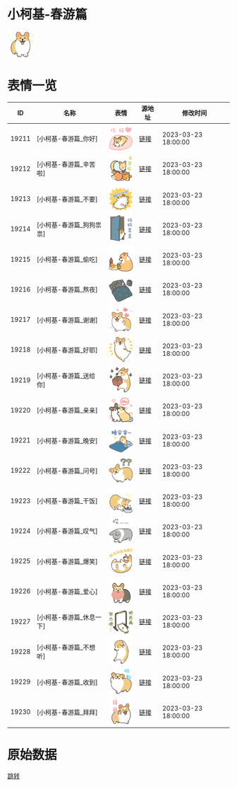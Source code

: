 # 小柯基-春游篇

<img src="./cover.png" height="60" alt="cover" />

# 表情一览

|ID|名称|表情|源地址|修改时间|
|----|----|----|----|----|
|19211|[小柯基-春游篇_你好]|<img src="./pic/019211_%5B小柯基-春游篇_你好%5D.png" height="60" alt="你好"/>|[链接](https://i0.hdslb.com/bfs/garb/b8051ed8284256225b09ab592f1123652f66758e.png)|2023-03-23 18:00:00|
|19212|[小柯基-春游篇_辛苦啦]|<img src="./pic/019212_%5B小柯基-春游篇_辛苦啦%5D.png" height="60" alt="辛苦啦"/>|[链接](https://i0.hdslb.com/bfs/garb/3cf005fed9529822c82922d414731d590f7c13c5.png)|2023-03-23 18:00:00|
|19213|[小柯基-春游篇_不要]|<img src="./pic/019213_%5B小柯基-春游篇_不要%5D.png" height="60" alt="不要"/>|[链接](https://i0.hdslb.com/bfs/garb/8e7b9e69340285cc9006fc1002768ecbadaaf086.png)|2023-03-23 18:00:00|
|19214|[小柯基-春游篇_狗狗祟祟]|<img src="./pic/019214_%5B小柯基-春游篇_狗狗祟祟%5D.png" height="60" alt="狗狗祟祟"/>|[链接](https://i0.hdslb.com/bfs/garb/dcb555a7bbae41a8e84c2a64d3449be275a7abae.png)|2023-03-23 18:00:00|
|19215|[小柯基-春游篇_偷吃]|<img src="./pic/019215_%5B小柯基-春游篇_偷吃%5D.png" height="60" alt="偷吃"/>|[链接](https://i0.hdslb.com/bfs/garb/74446df128a93df0ad9d91b1a7eee443a14bd490.png)|2023-03-23 18:00:00|
|19216|[小柯基-春游篇_熬夜]|<img src="./pic/019216_%5B小柯基-春游篇_熬夜%5D.png" height="60" alt="熬夜"/>|[链接](https://i0.hdslb.com/bfs/garb/5f013147008de44788d792b1fca3bc8edb3a67e9.png)|2023-03-23 18:00:00|
|19217|[小柯基-春游篇_谢谢]|<img src="./pic/019217_%5B小柯基-春游篇_谢谢%5D.png" height="60" alt="谢谢"/>|[链接](https://i0.hdslb.com/bfs/garb/092216400e3bdafd5ec2aa7d97b78fc5fb2b7aa5.png)|2023-03-23 18:00:00|
|19218|[小柯基-春游篇_好耶]|<img src="./pic/019218_%5B小柯基-春游篇_好耶%5D.png" height="60" alt="好耶"/>|[链接](https://i0.hdslb.com/bfs/garb/22df869cb508b167c2119da4878c3f188a7aaa1b.png)|2023-03-23 18:00:00|
|19219|[小柯基-春游篇_送给你]|<img src="./pic/019219_%5B小柯基-春游篇_送给你%5D.png" height="60" alt="送给你"/>|[链接](https://i0.hdslb.com/bfs/garb/2128a8ff5603e5f79cfd025045f18b3cd5bad891.png)|2023-03-23 18:00:00|
|19220|[小柯基-春游篇_亲亲]|<img src="./pic/019220_%5B小柯基-春游篇_亲亲%5D.png" height="60" alt="亲亲"/>|[链接](https://i0.hdslb.com/bfs/garb/22259a4f4628bfd61b594538a6da7eb2e26758a6.png)|2023-03-23 18:00:00|
|19221|[小柯基-春游篇_晚安]|<img src="./pic/019221_%5B小柯基-春游篇_晚安%5D.png" height="60" alt="晚安"/>|[链接](https://i0.hdslb.com/bfs/garb/66719e3d184a56bd5906d8010e63fd7370894e93.png)|2023-03-23 18:00:00|
|19222|[小柯基-春游篇_问号]|<img src="./pic/019222_%5B小柯基-春游篇_问号%5D.png" height="60" alt="问号"/>|[链接](https://i0.hdslb.com/bfs/garb/cf44001831e344a23b174d8943e5893d4cb0492d.png)|2023-03-23 18:00:00|
|19223|[小柯基-春游篇_干饭]|<img src="./pic/019223_%5B小柯基-春游篇_干饭%5D.png" height="60" alt="干饭"/>|[链接](https://i0.hdslb.com/bfs/garb/622b8c0eb115f25fa5bdd42ad1d52f783ebbb606.png)|2023-03-23 18:00:00|
|19224|[小柯基-春游篇_叹气]|<img src="./pic/019224_%5B小柯基-春游篇_叹气%5D.png" height="60" alt="叹气"/>|[链接](https://i0.hdslb.com/bfs/garb/26866038fb6fa39cd316433d56580797d6ae4d4f.png)|2023-03-23 18:00:00|
|19225|[小柯基-春游篇_爆笑]|<img src="./pic/019225_%5B小柯基-春游篇_爆笑%5D.png" height="60" alt="爆笑"/>|[链接](https://i0.hdslb.com/bfs/garb/b097f0ac31f43c91ce21b6967f47544f047702e5.png)|2023-03-23 18:00:00|
|19226|[小柯基-春游篇_爱心]|<img src="./pic/019226_%5B小柯基-春游篇_爱心%5D.png" height="60" alt="爱心"/>|[链接](https://i0.hdslb.com/bfs/garb/92931bcfca483029e8d32f4136174cb21c720057.png)|2023-03-23 18:00:00|
|19227|[小柯基-春游篇_休息一下]|<img src="./pic/019227_%5B小柯基-春游篇_休息一下%5D.png" height="60" alt="休息一下"/>|[链接](https://i0.hdslb.com/bfs/garb/ad91739f61661ab1ee878f26286fa9e8a289228e.png)|2023-03-23 18:00:00|
|19228|[小柯基-春游篇_不想听]|<img src="./pic/019228_%5B小柯基-春游篇_不想听%5D.png" height="60" alt="不想听"/>|[链接](https://i0.hdslb.com/bfs/garb/d957362006b73e0dd13b305bb9ad89687b130e96.png)|2023-03-23 18:00:00|
|19229|[小柯基-春游篇_收到]|<img src="./pic/019229_%5B小柯基-春游篇_收到%5D.png" height="60" alt="收到"/>|[链接](https://i0.hdslb.com/bfs/garb/656039bc8e5979b43b2a878a6ca27a964f5731ab.png)|2023-03-23 18:00:00|
|19230|[小柯基-春游篇_拜拜]|<img src="./pic/019230_%5B小柯基-春游篇_拜拜%5D.png" height="60" alt="拜拜"/>|[链接](https://i0.hdslb.com/bfs/garb/ee30a2e98c846f1a920c0d19d809753380907070.png)|2023-03-23 18:00:00|

# 原始数据

[跳转](./raw.json)

